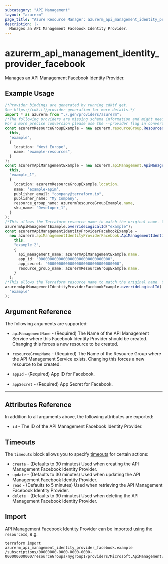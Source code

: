 ```yaml
---
subcategory: "API Management"
layout: "azurerm"
page_title: "Azure Resource Manager: azurerm_api_management_identity_provider_facebook"
description: |-
  Manages an API Management Facebook Identity Provider.
---
```


# azurerm\_api\_management\_identity\_provider\_facebook

Manages an API Management Facebook Identity Provider.

## Example Usage

```typescript
/*Provider bindings are generated by running cdktf get.
See https://cdk.tf/provider-generation for more details.*/
import * as azurerm from "./.gen/providers/azurerm";
/*The following providers are missing schema information and might need manual adjustments to synthesize correctly: azurerm.
For a more precise conversion please use the --provider flag in convert.*/
const azurermResourceGroupExample = new azurerm.resourceGroup.ResourceGroup(
  this,
  "example",
  {
    location: "West Europe",
    name: "example-resources",
  }
);
const azurermApiManagementExample = new azurerm.apiManagement.ApiManagement(
  this,
  "example_1",
  {
    location: azurermResourceGroupExample.location,
    name: "example-apim",
    publisher_email: "company@terraform.io",
    publisher_name: "My Company",
    resource_group_name: azurermResourceGroupExample.name,
    sku_name: "Developer_1",
  }
);
/*This allows the Terraform resource name to match the original name. You can remove the call if you don't need them to match.*/
azurermApiManagementExample.overrideLogicalId("example");
const azurermApiManagementIdentityProviderFacebookExample =
  new azurerm.apiManagementIdentityProviderFacebook.ApiManagementIdentityProviderFacebook(
    this,
    "example_2",
    {
      api_management_name: azurermApiManagementExample.name,
      app_id: "00000000000000000000000000000000",
      app_secret: "00000000000000000000000000000000",
      resource_group_name: azurermResourceGroupExample.name,
    }
  );
/*This allows the Terraform resource name to match the original name. You can remove the call if you don't need them to match.*/
azurermApiManagementIdentityProviderFacebookExample.overrideLogicalId(
  "example"
);

```

## Argument Reference

The following arguments are supported:

*   `apiManagementName` - (Required) The Name of the API Management Service where this Facebook Identity Provider should be created. Changing this forces a new resource to be created.

*   `resourceGroupName` - (Required) The Name of the Resource Group where the API Management Service exists. Changing this forces a new resource to be created.

*   `appId` - (Required) App ID for Facebook.

*   `appSecret` - (Required) App Secret for Facebook.

***

## Attributes Reference

In addition to all arguments above, the following attributes are exported:

* `id` - The ID of the API Management Facebook Identity Provider.

## Timeouts

The `timeouts` block allows you to specify [timeouts](https://www.terraform.io/language/resources/syntax#operation-timeouts) for certain actions:

* `create` - (Defaults to 30 minutes) Used when creating the API Management Facebook Identity Provider.
* `update` - (Defaults to 30 minutes) Used when updating the API Management Facebook Identity Provider.
* `read` - (Defaults to 5 minutes) Used when retrieving the API Management Facebook Identity Provider.
* `delete` - (Defaults to 30 minutes) Used when deleting the API Management Facebook Identity Provider.

## Import

API Management Facebook Identity Provider can be imported using the `resourceId`, e.g.

```shell
terraform import azurerm_api_management_identity_provider_facebook.example /subscriptions/00000000-0000-0000-0000-000000000000/resourceGroups/mygroup1/providers/Microsoft.ApiManagement/service/instance1/identityProviders/facebook
```
